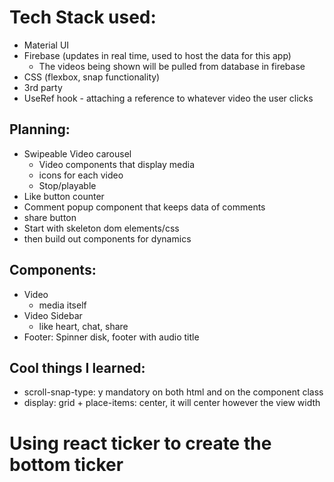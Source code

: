 # Tech Stack used:

- Material UI
- Firebase (updates in real time, used to host the data for this app)
  - The videos being shown will be pulled from database in firebase
- CSS (flexbox, snap functionality)
- 3rd party
- UseRef hook - attaching a reference to whatever video the user clicks

## Planning:

- Swipeable Video carousel
  - Video components that display media
  - icons for each video
  - Stop/playable
- Like button counter
- Comment popup component that keeps data of comments
- share button
- Start with skeleton dom elements/css
- then build out components for dynamics

## Components:

- Video
  - media itself
- Video Sidebar
  - like heart, chat, share
- Footer: Spinner disk, footer with audio title

## Cool things I learned:

- scroll-snap-type: y mandatory on both html and on the component class
- display: grid + place-items: center, it will center however the view width

# Using react ticker to create the bottom ticker

